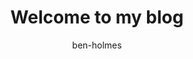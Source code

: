---
title: "Welcome to my blog"
author: ben-holmes # references `src/content/authors/ben-holmes.json`
relatedPosts:
- about-me # references `src/content/blog/about-me.md`
- my-year-in-review # references `src/content/blog/my-year-in-review.md`
---